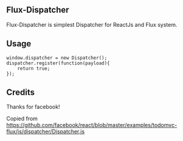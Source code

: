 Flux-Dispatcher
---------------

Flux-Dispatcher is simplest Dispatcher for ReactJs and Flux system.



Usage
-----

    window.dispatcher = new Dispatcher();
    dispatcher.register(function(payload){
        return true;
    });


Credits
-------
Thanks for facebook!

Copied from https://github.com/facebook/react/blob/master/examples/todomvc-flux/js/dispatcher/Dispatcher.js
